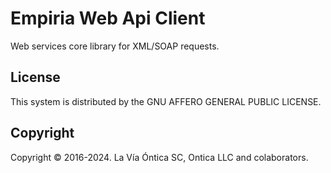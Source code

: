 ﻿# Empiria Web Api Client

Web services core library for XML/SOAP requests.

## License

This system is distributed by the GNU AFFERO GENERAL PUBLIC LICENSE.

## Copyright

Copyright © 2016-2024. La Vía Óntica SC, Ontica LLC and colaborators.
